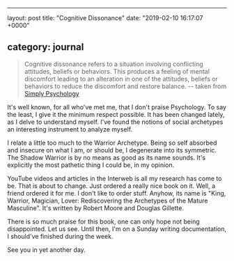 * * *

layout: post
title: "Cognitive Dissonance"
date: "2019-02-10 16:17:07 +0000"

## category: journal

> Cognitive dissonance refers to a situation involving conflicting attitudes,
> beliefs or behaviors. This produces a feeling of mental discomfort leading to
> an alteration in one of the attitudes, beliefs or behaviors to reduce the
> discomfort and restore balance.
> \-- taken from [Simply Psychology][simply-psychology-article]

It's well known, for all who've met me, that I don't praise Psychology. To say
the least, I give it the minimum respect possible. It has been changed lately,
as I delve to understand myself. I've found the notions of social archetypes an
interesting instrument to analyze myself.

I relate a little too much to the Warrior Archetype. Being so self absorbed and
insecure on what I am, or should be, I degenerate into its symmetric. The Shadow
Warrior is by no means as good as its name sounds. It's explicitly the most
pathetic thing I could be, in my opinion.

YouTube videos and articles in the Interweb is all my research has come to be.
That is about to change. Just ordered a really nice book on it. Well, a friend
ordered it for me. I don't like to order stuff. Anyhow, its name is "King,
Warrior, Magician, Lover: Rediscovering the Archetypes of the Mature Masculine".
It's written by Robert Moore and Douglas Gillette.

There is so much praise for this book, one can only hope not being disappointed.
Let us see. Until then, I'm on a Sunday writing documentation, I should've
finished during the week.

See you in yet another day.

[simply-psychology-article]: https://www.simplypsychology.org/cognitive-dissonance.html

